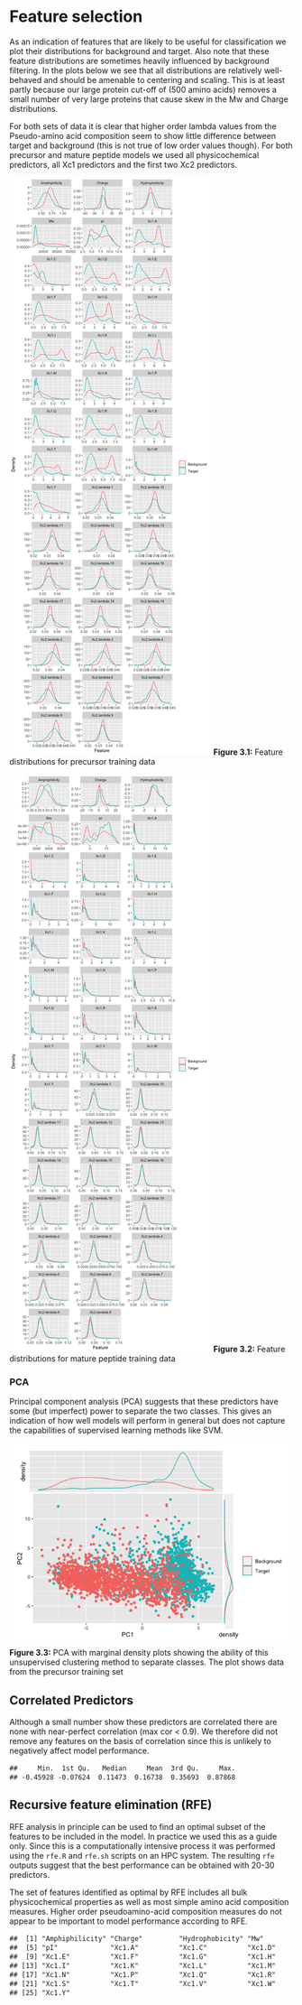 Feature selection
================

As an indication of features that are likely to be useful for
classification we plot their distributions for background and target.
Also note that these feature distributions are sometimes heavily
influenced by background filtering. In the plots below we see that all
distributions are relatively well-behaved and should be amenable to
centering and scaling. This is at least partly because our large protein
cut-off of (500 amino acids) removes a small number of very large
proteins that cause skew in the Mw and Charge distributions.

For both sets of data it is clear that higher order lambda values from
the Pseudo-amino acid composition seem to show little difference between
target and background (this is not true of low order values though). For
both precursor and mature peptide models we used all physicochemical
predictors, all Xc1 predictors and the first two Xc2 predictors.

![](03_feature_selection_files/figure-gfm/unnamed-chunk-2-1.png)<!-- -->
**Figure 3.1:** Feature distributions for precursor training data

![](03_feature_selection_files/figure-gfm/unnamed-chunk-3-1.png)<!-- -->
**Figure 3.2:** Feature distributions for mature peptide training data

### PCA

Principal component analysis (PCA) suggests that these predictors have
some (but imperfect) power to separate the two classes. This gives an
indication of how well models will perform in general but does not
capture the capabilities of supervised learning methods like SVM.

![](03_feature_selection_files/figure-gfm/unnamed-chunk-4-1.png)<!-- -->
**Figure 3.3:** PCA with marginal density plots showing the ability of
this unsupervised clustering method to separate classes. The plot shows
data from the precursor training set

## Correlated Predictors

Although a small number show these predictors are correlated there are
none with near-perfect correlation (max cor \< 0.9). We therefore did
not remove any features on the basis of correlation since this is
unlikely to negatively affect model performance.

    ##     Min.  1st Qu.   Median     Mean  3rd Qu.     Max. 
    ## -0.45928 -0.07624  0.11473  0.16738  0.35693  0.87868

## Recursive feature elimination (RFE)

RFE analysis in principle can be used to find an optimal subset of the
features to be included in the model. In practice we used this as a
guide only. Since this is a computationally intensive process it was
performed using the `rfe.R` and `rfe.sh` scripts on an HPC system. The
resulting `rfe` outputs suggest that the best performance can be
obtained with 20-30 predictors.

The set of features identified as optimal by RFE includes all bulk
physicochemical properties as well as most simple amino acid composition
measures. Higher order pseudoamino-acid composition measures do not
appear to be important to model performance according to
    RFE.

    ##  [1] "Amphiphilicity" "Charge"         "Hydrophobicity" "Mw"            
    ##  [5] "pI"             "Xc1.A"          "Xc1.C"          "Xc1.D"         
    ##  [9] "Xc1.E"          "Xc1.F"          "Xc1.G"          "Xc1.H"         
    ## [13] "Xc1.I"          "Xc1.K"          "Xc1.L"          "Xc1.M"         
    ## [17] "Xc1.N"          "Xc1.P"          "Xc1.Q"          "Xc1.R"         
    ## [21] "Xc1.S"          "Xc1.T"          "Xc1.V"          "Xc1.W"         
    ## [25] "Xc1.Y"
